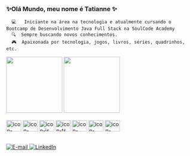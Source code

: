 

  ### ✨Olá Mundo, meu nome é Tatianne ✨
  
      💻   Iniciante na área na tecnologia e atualmente cursando o Bootcamp de Desenvolvimento Java Full Stack na SoulCode Academy
      🔍  Sempre buscando novos conhecimentos.
      🎮  Apaixonada por tecnologia, jogos, livros, séries, quadrinhos, etc.

<div>
  <img height="150em" src="https://github-readme-stats.vercel.app/api?username=tatiannecarv&show_icons=true&theme=dracula&include_all_commits=true&count_private=true"/> 
  <img height="150em" src="https://github-readme-stats.vercel.app/api/top-langs/?username=tatiannecarv&layout=compact&langs_count=7&theme=dracula"/>
  </a>
    </div>
  </br>
 <div>
 <img src="https://cdn.jsdelivr.net/gh/devicons/devicon/icons/html5/html5-original.svg" alt="icon-html" height="30" width="40" />
 <img src="https://cdn.jsdelivr.net/gh/devicons/devicon/icons/css3/css3-original.svg" alt="icon-css" height="30" width="40" />
 <img src="https://cdn.jsdelivr.net/gh/devicons/devicon/icons/javascript/javascript-original.svg" alt="icon-js" height="30" width="40" />
 <img src="https://cdn.jsdelivr.net/gh/devicons/devicon/icons/typescript/typescript-original.svg" alt="icon-ts" height="30" width="40" />  
 <img src="https://cdn.jsdelivr.net/gh/devicons/devicon/icons/bootstrap/bootstrap-original.svg"  alt="icon-bootstrap" height="30" width="40" />  
 <img src="https://cdn.jsdelivr.net/gh/devicons/devicon/icons/angularjs/angularjs-original.svg" alt="icon-angular" height="30" width="40" />
 <img src="https://cdn.jsdelivr.net/gh/devicons/devicon/icons/nodejs/nodejs-original-wordmark.svg" alt="icon-node" height="30" width="40" />  
</div>

 ##
 
<div>
<a href="mailto:tatiannecarv@gmail.com"><img alt="E-mail" src="https://img.shields.io/badge/Gmail-D14836?style=for-the-badge&logo=gmail&logoColor=white"/>
</a>
<a href="https://www.linkedin.com/in/tatianne-carvalho" target="_blank">
<img alt="LinkedIn" src="https://img.shields.io/badge/LinkedIn-0077B5?style=for-the-badge&logo=linkedin&logoColor=white"/>
</a>
</div>

